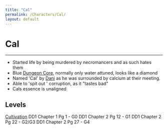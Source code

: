 ```yaml
---
title: "Cal"
permalink: /Characters/Cal/
layout: default
---
```

# Cal
---

- Started life by being murdered by necromancers and as such hates them
- Blue [Dungeon Core](../../_Lexicon/DungeonCore.md), normally only water attuned, looks like a diamond
- Named 'Cal' by [Dani](Dani.md) as he was surrounded by calcium at their meeting.
- Able to 'spit out ' corruption, as it "tastes bad"
- Cals essence is unaligned 


## Levels
[Cultivation](../../Cultivation.md)
DD1 Chapter 1 Pg 1 - G0
DD1 Chapter 2 Pg 12 - G1
DD1 Chapter 2 Pg 22 - G2/G3
DD1 Chapter 2 Pg 27 - G4